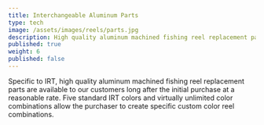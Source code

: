 ```yaml
---
title: Interchangeable Aluminum Parts
type: tech
image: /assets/images/reels/parts.jpg
description: High quality aluminum machined fishing reel replacement parts are available to our customers long after the initial purchase date.
published: true
weight: 6
published: false
---
```


Specific to IRT, high quality aluminum machined fishing reel replacement parts are available to our customers long after the initial purchase at a reasonable rate. Five standard IRT colors and virtually unlimited color combinations allow the purchaser to create specific custom color reel combinations.